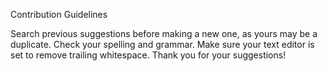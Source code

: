   Contribution Guidelines

Search previous suggestions before making a new one, as yours may be a duplicate.
Check your spelling and grammar.
Make sure your text editor is set to remove trailing whitespace.
Thank you for your suggestions!